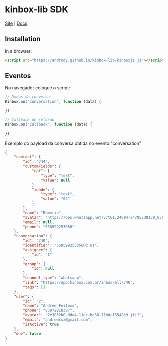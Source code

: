 # kinbox-lib SDK

[Site](https://www.kinbox.com.br/) |
[Docs](https://kinbox.notion.site/Ajuda-Documenta-o-Kinbox-ca104688a4ed40da894803ec03363ae1)

## Installation

In a browser:
```html
<script src="https://andrody.github.io/kinbox-lib/kinboxjs.js"></script>
```

## Eventos

No navegador coloque o script:
```javascript
// Dados da conversa
Kinbox.on("conversation", function (data) {

})

// Callback de retorno
Kinbox.on("callback", function (data) {
    
})
```

Exemplo do payload da conversa obtida no evento "conversation"
```json
{
    "contact": {
        "id": "744",
        "customFields": {
            "cpf": {
                "type": "text",
                "value": null
            },
            "idade": {
                "type": "text",
                "value": "62"
            }
        },
        "name": "Romerio",
        "avatar": "https://pps.whatsapp.net/v/t61.24694-24/85538138_656191448516145_3988189912225985384_n.jpg?stp=dst-jpg_s96x96&ccb=11-4&oh=01_AVwdN5_veazn3xKmC7dIlUPNHimgVQpetjc_N_7tj79VUw&oe=6313E547",
        "email": null,
        "phone": "558599253056"
    },
    "conversation": {
        "id": "740",
        "identifier": "558599253056@c.us",
        "assignee": {
            "id": "1"
        },
        "group": {
            "id": null
        },
        "channel_type": "whatsapp",
        "link": "https://app.kinbox.com.br/inbox/all/740",
        "tags": []
    },
    "user": {
        "id": "2",
        "name": "Andrew Feitosa",
        "phone": "85972818387",
        "avatar": "7e3832b0-dda4-11ec-bd38-71b0cf6548e9.jfif",
        "email": "andrewcsz@gmail.com",
        "isActive": true
    },
    "dev": false
}
```
